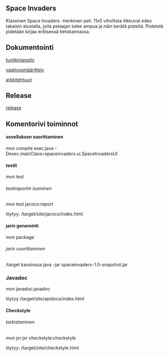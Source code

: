 

## Space Invaders
Klassinen Space Invaders -henkinen peli. 11x5 vihollista liikkuvat edes takaisin alustalla, joita pelaajan tulee ampua ja näin kerätä pisteitä. Pisteistä pidetään kirjaa erillisessä tietokannassa.

## Dokumentointi
[tuntikirjanpito](https://github.com/sapetus/otm-harjoitustyo/blob/master/dokumentointi/tyoaikakirjanpito.md)

[vaativusmäärittely](https://github.com/sapetus/otm-harjoitustyo/blob/master/dokumentointi/vaatimusmaarittely.md)

[arkkitehtuuri](https://github.com/sapetus/otm-harjoitustyo/blob/master/dokumentointi/arkkitehtuuri.md)

## Release
[release](https://github.com/sapetus/otm-harjoitustyo/releases/tag/release_1)

## Komentorivi toiminnot
#### sovelluksen suorittaminen
mvn compile exec:java -Dexec.mainClass=spaceinvaders.ui.SpaceInvadersUI
#### testit
mvn test
###### testiraportin luominen
mvn test jacoco:report

löytyy: /target/site/jacoco/index.html
#### jarin generointi
mvn package
###### jarin suorittaminen
/target kansiossa java -jar spaceinvaders-1.0-snapshot.jar
### Javadoc
mvn javadoc:javadoc

löytyy /target/site/apidocs/index.html
#### Checkstyle
###### tarkistaminen
mvn jxr:jxr checkstyle:checkstyle

löytyy: /target/site/checkstyle.html

